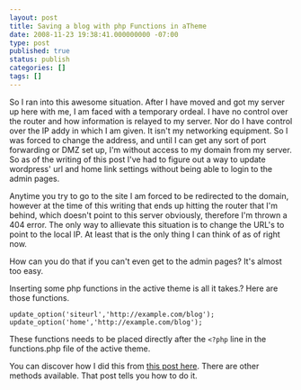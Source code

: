 ```yaml
---
layout: post
title: Saving a blog with php Functions in aTheme
date: 2008-11-23 19:38:41.000000000 -07:00
type: post
published: true
status: publish
categories: []
tags: []
---
```

So I ran into this awesome situation. After I have moved and got my server up here with me, I am faced with a temporary ordeal.  I have no control over the router and how information is relayed to my server.  Nor do I have control over the IP addy in which I am given.  It isn't my networking equipment.  So I was forced to change the address, and until I can get any sort of port forwarding or DMZ set up, I'm without access to my domain from my server.  So as of the writing of this post I've had to figure out a way to update wordpress' url and home link settings without being able to login to the admin pages.

Anytime you try to go to the site I am forced to be redirected to the domain, however at the time of this writing that ends up hitting the router that I'm behind, which doesn't point to this server obviously, therefore I'm thrown a 404 error.  The only way to allievate this situation is to change the URL's to point to the local IP. At least that is the only thing I can think of as of right now.

How can you do that if you can't even get to the admin pages?  It's almost too easy.

Inserting some php functions in the active theme is all it takes.? Here are those functions.

```
update_option('siteurl','http://example.com/blog');
update_option('home','http://example.com/blog');
```

These functions needs to be placed directly after the `<?php` line in the functions.php file of the active theme.

You can discover how I did this from [this post here](http://codex.wordpress.org/Changing_The_Site_URL).  There are other methods available.  That post tells you how to do it.
